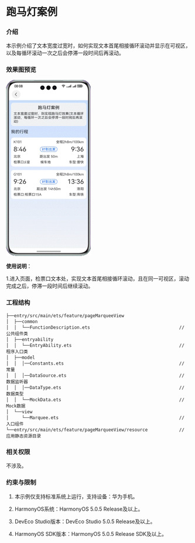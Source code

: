 # 跑马灯案例

### 介绍

本示例介绍了文本宽度过宽时，如何实现文本首尾相接循环滚动并显示在可视区，以及每循环滚动一次之后会停滞一段时间后再滚动。

### 效果图预览

![](../../../../../../screenshots/device/Marquee.gif) 

**使用说明**：

1.进入页面，检票口文本处，实现文本首尾相接循环滚动，且在同一可视区，滚动完成之后，停滞一段时间后继续滚动。


### 工程结构

```
├──entry/src/main/ets/feature/pageMarqueeView
│  ├──common
│  │  └──FunctionDescription.ets                                  // 公共组件类
│  ├──entryability
│  │  └──EntryAbility.ets                                         // 程序入口类
│  ├──model                  
│  │  │──Constants.ets                                            // 常量
│  │  │──DataSource.ets                                           // 数据监听器
│  │  │──DataType.ets                                             // 数据类型
│  │  └──MockData.ets                                             // Mock数据
│  └──view                  
│     └──Marquee.ets                                              // 入口组件
└──entry/src/main/ets/feature/pageMarqueeView/resource            // 应用静态资源目录
```

### 相关权限

不涉及。

### 约束与限制

1. 本示例仅支持标准系统上运行，支持设备：华为手机。

2. HarmonyOS系统：HarmonyOS 5.0.5 Release及以上。

3. DevEco Studio版本：DevEco Studio 5.0.5 Release及以上。

4. HarmonyOS SDK版本：HarmonyOS 5.0.5 Release SDK及以上。